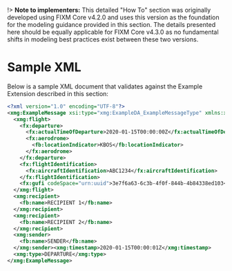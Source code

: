 !> **Note to implementers:** This detailed "How To" section was originally developed using FIXM Core v4.2.0 and uses this version as the foundation for the modeling guidance provided in this section. The details presented here should be equally applicable for FIXM Core v4.3.0 as no fundamental shifts in modeling best practices exist between these two versions.

# Sample XML

Below is a sample XML document that validates against the Example
Extension described in this section:

```xml
<?xml version="1.0" encoding="UTF-8"?>
<xmg:ExampleMessage xsi:type="xmg:ExampleDA_ExampleMessageType" xmlns:xmg="http://www.fixm.aero/app/example/1.0" xmlns:fb="http://www.fixm.aero/base/4.2" xmlns:fx="http://www.fixm.aero/flight/4.2" xmlns:xsi="http://www.w3.org/2001/XMLSchema-instance">
  <xmg:flight>
    <fx:departure>
      <fx:actualTimeOfDeparture>2020-01-15T00:00:00Z</fx:actualTimeOfDeparture>
      <fx:aerodrome>
        <fb:locationIndicator>KBOS</fb:locationIndicator>
      </fx:aerodrome>
    </fx:departure>
    <fx:flightIdentification>
      <fx:aircraftIdentification>ABC1234</fx:aircraftIdentification>
    </fx:flightIdentification>
    <fx:gufi codeSpace="urn:uuid">3e7f6a63-6c3b-4f0f-844b-4b84338ed103</fx:gufi>
  </xmg:flight>
  <xmg:recipient>
    <fb:name>RECIPIENT 1</fb:name>
  </xmg:recipient>
  <xmg:recipient>
    <fb:name>RECIPIENT 2</fb:name>
  </xmg:recipient>
  <xmg:sender>
    <fb:name>SENDER</fb:name>
  </xmg:sender><xmg:timestamp>2020-01-15T00:00:01Z</xmg:timestamp>
  <xmg:type>DEPARTURE</xmg:type>
</xmg:ExampleMessage>

```
